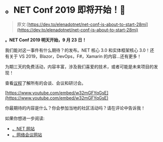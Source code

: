 # 。NET Conf 2019 即将开始！🚀

> 原文:[https://dev.to/elenadotnet/net-conf-is-about-to-start-28mi](https://dev.to/elenadotnet/net-conf-is-about-to-start-28mi)

**。NET Conf 2019 明天开始，9 月 23 日！**

我们能对这一事件有什么期待？的发布。NET 核心 3.0 和实体框架核心 3.0！还有关于 VS 2019，Blazor，DevOps，F#，Xamarin 的内容...还有更多！

为期三天的免费活动，内容丰富，涉及我们喜爱的技术，或者可能是未来项目的发现！

查看[议程](https://www.dotnetconf.net/Agenda)了解所有的会谈、会议和研讨会。

[https://www.youtube.com/embed/w32mGFYqGsE](https://www.youtube.com/embed/w32mGFYqGsE)

你最期待的内容是什么？你会参加当地的社区活动吗？请在评论中告诉我！

如果你想进一步阅读:

*   [。NET 网站](https://dotnet.microsoft.com/)
*   [。网络会议网站](https://www.dotnetconf.net/)